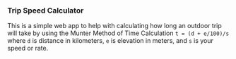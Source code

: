 ### Trip Speed Calculator

This is a simple web app to help with calculating how long an outdoor trip will take
by using the Munter Method of Time Calculation `t = (d + e/100)/s` where `d` is
distance in kilometers, `e` is elevation in meters, and `s` is your speed or rate.

